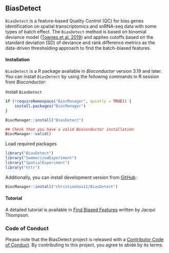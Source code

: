 ## BiasDetect

`BiasDetect` is a feature-based Quality Control (QC) for bias genes identification on spatial transcriptomics and snRNA-seq data with some types of batch effect. The `BiasDetect` method is based on binomial deviance model ([Townes et al, 2019](https://genomebiology.biomedcentral.com/articles/10.1186/s13059-019-1861-6)) and applies cutoffs based on the standard deviation (SD) of deviance and rank difference metrics as the data-driven thresholding approach to find the batch-biased features.

#### Installation

`BiasDetect` is a R package available in *Bioconductor* version 3.19 and later. You can install `BiasDetect` by using the following commands in R session from *Bioconductor*:

Install `BiasDetect`

``` r
if (!requireNamespace("BiocManager", quietly = TRUE)) {
    install.packages("BiocManager")
}

BiocManager::install("BiasDetect")

## Check that you have a valid Bioconductor installation
BiocManager::valid()
```

Load required packages

``` r
library("BiasDetect")
library("SummarizedExperiment")
library("SpatialExperiment")
library("httr")
```

Additionally, you can install development version from [GitHub](https://christinehou11.github.io/BiasDetect):

``` r
BiocManager::install("christinehou11/BiasDetect")
```

#### Tutorial

A detailed tutorial is available in [Find Biased Features](https://jac-thom.github.io/findBiasedFeatures/) written by Jacqui Thompson.

### Code of Conduct
  
Please note that the BiasDetect project is released with a [Contributor Code of Conduct](https://christinehou11.github.io/BiasDetect/CODE_OF_CONDUCT.html). By contributing to this project, you agree to abide by its terms.
